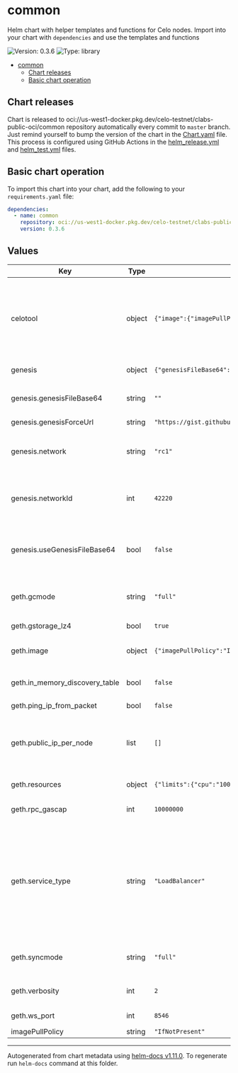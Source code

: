 # common

Helm chart with helper templates and functions for Celo nodes. Import into your chart with `dependencies` and use the templates and functions

![Version: 0.3.6](https://img.shields.io/badge/Version-0.3.6-informational?style=flat-square) ![Type: library](https://img.shields.io/badge/Type-library-informational?style=flat-square)

- [common](#common)
  - [Chart releases](#chart-releases)
  - [Basic chart operation](#basic-chart-operation)

## Chart releases

Chart is released to oci://us-west1-docker.pkg.dev/celo-testnet/clabs-public-oci/common repository automatically every commit to `master` branch.
Just remind yourself to bump the version of the chart in the [Chart.yaml](./Chart.yaml) file.
This process is configured using GitHub Actions in the [helm_release.yml](../../.github/workflows/helm_release.yml)
and [helm_test.yml](../../.github/workflows/helm_test.yml) files.

## Basic chart operation

To import this chart into your chart, add the following to your `requirements.yaml` file:

```yaml
dependencies:
  - name: common
    repository: oci://us-west1-docker.pkg.dev/celo-testnet/clabs-public-oci
    version: 0.3.6
```

## Values

| Key | Type | Default | Description |
|-----|------|---------|-------------|
| celotool | object | `{"image":{"imagePullPolicy":"IfNotPresent","repository":"gcr.io/celo-testnet/celo-monorepo","tag":"celotool-dc5e5dfa07231a4ff4664816a95eae606293eae9"}}` | Celotool image. This image is used to derivate the private keys from the mnemonic. This is just internally used by cLabs and not required to be used for running nodes |
| genesis | object | `{"genesisFileBase64":"","genesisForceUrl":"https://gist.githubusercontent.com/jcortejoso/eba86918c7b7c7546589edd9a32f1f08/raw/b564a1cb50c1fb5261ea5238b0c0b2d055af9ba4/genesis.json","network":"rc1","networkId":42220,"useGenesisFileBase64":false}` | Blockchain genesis configuration |
| genesis.genesisFileBase64 | string | `""` | Base64 encoded genesis file if `useGenesisFileBase64` is set to true |
| genesis.genesisForceUrl | string | `"https://gist.githubusercontent.com/jcortejoso/eba86918c7b7c7546589edd9a32f1f08/raw/b564a1cb50c1fb5261ea5238b0c0b2d055af9ba4/genesis.json"` | Genesis force URL |
| genesis.network | string | `"rc1"` | Network name. Valid values are mainnet, rc1 (both for mainnet), baklava or afajores |
| genesis.networkId | int | `42220` | Network ID for custom testnet. Not used in case of mainnet, baklava or alfajores |
| genesis.useGenesisFileBase64 | bool | `false` | Use a custom genesis shared as part of a configmap. Used for custom networks with small genesis files |
| geth.gcmode | string | `"full"` | Blockchain garbage collection mode. Valid values are: full and archive |
| geth.gstorage_lz4 | bool | `true` | Use lz4 backups for chain (if enabled) |
| geth.image | object | `{"imagePullPolicy":"IfNotPresent","repository":"us.gcr.io/celo-testnet/geth","tag":"1b40b25d315bfcd792138e288ea61351d6c44d09"}` | Image for the celo-blockchain statefulset |
| geth.in_memory_discovery_table | bool | `false` | Enable blockchain option `--use-in-memory-discovery-table` |
| geth.ping_ip_from_packet | bool | `false` |  |
| geth.public_ip_per_node | list | `[]` | Array with 'public' ip addresses used for `nat=extip:<ip>` option. Replica 0 will use the first ip, replica 1 the second, etc. |
| geth.resources | object | `{"limits":{"cpu":"1000m","memory":"512Mi"},"requests":{"cpu":"500m","memory":"256Mi"}}` | Resources for `geth` container |
| geth.rpc_gascap | int | `10000000` | Gas cap that can be used in eth_call/estimateGas |
| geth.service_type | string | `"LoadBalancer"` | Type of the LoadBalancer for the service attached to each replica. Each replica of the statefulset will have a service of this type. If type is `LoadBalancer`, it will be created with the `public_ip_per_node` as the `loadBalancerIP` |
| geth.syncmode | string | `"full"` | Blockchain sync mode. Valid values are: full, lightest, light and fast |
| geth.verbosity | int | `2` | Loggin verbosity. Valid values are: 0-5. 0 is the least verbose |
| geth.ws_port | int | `8546` | WS-RPC server listening port |
| imagePullPolicy | string | `"IfNotPresent"` |  |

----------------------------------------------
Autogenerated from chart metadata using [helm-docs v1.11.0](https://github.com/norwoodj/helm-docs/releases/v1.11.0). To regenerate run `helm-docs` command at this folder.
